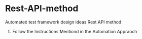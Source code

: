 # Rest-API-method
Automated test framework design ideas Rest API method

1. Follow the Instructions Mentiond in the Automation Appraoch
